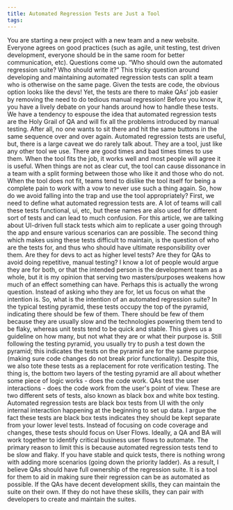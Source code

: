 ```yaml
---
title: Automated Regression Tests are Just a Tool
tags:
---
```


You are starting a new project with a new team and a new website. Everyone agrees on good practices (such as agile, unit testing, test driven development, everyone should be in the same room for better communication, etc). Questions come up. “Who should own the automated regression suite? Who should write it?” This tricky question around developing and maintaining automated regression tests can split a team who is otherwise on the same page. Given the tests are code, the obvious option looks like the devs! Yet, the tests are there to make QAs’ job easier by removing the need to do tedious manual regression! Before you know it, you have a lively debate on your hands around how to handle these tests.
We have a tendency to espouse the idea that automated regression tests are the Holy Grail of QA and will fix all the problems introduced by manual testing. After all, no one wants to sit there and hit the same buttons in the same sequence over and over again.
Automated regression tests are useful, but, there is a large caveat we do rarely talk about. They are a tool, just like any other tool we use. There are good times and bad times times to use them. When the tool fits the job, it works well and most people will agree it is useful. When things are not as clear cut, the tool can cause dissonance in a team with a split forming between those who like it and those who do not. When the tool does not fit, teams tend to dislike the tool itself for being a complete pain to work with a vow to never use such a thing again. So, how do we avoid falling into the trap and use the tool appropriately?
First, we need to define what automated regression tests are. A lot of teams will call these tests functional, ui, etc, but these names are also used for different sort of tests and can lead to much confusion. For this article, we are talking about UI-driven full stack tests which aim to replicate a user going through the app and ensure various scenarios can are possible.
The second thing which makes using these tests difficult to maintain, is the question of who are the tests for, and thus who should have ultimate responsibility over them. Are they for devs to act as higher level tests? Are they for QAs to avoid doing repetitive, manual testing? I know a lot of people would argue they are for both, or that the intended person is the development team as a whole, but it is my opinion that serving two masters/purposes weakens how much of an effect something can have.
Perhaps this is actually the wrong question. Instead of asking who they are for, let us focus on what the intention is. So, what is the intention of an automated regression suite? In the typical testing pyramid, these tests occupy the top of the pyramid, indicating there should be few of them. There should be few of them because they are usually slow and the technologies powering them tend to be flaky, whereas unit tests tend to be quick and stable. This gives us a guideline on how many, but not what they are or what their purpose is. Still following the testing pyramid, you usually try to push a test down the pyramid; this indicates the tests on the pyramid are for the same purpose (making sure code changes do not break prior functionality).
Despite this, we also tote these tests as a replacement for rote verification testing. The thing is, the bottom two layers of the testing pyramid are all about whether some piece of logic works - does the code work. QAs test the user interactions - does the code work from the user's point of view. These are two different sets of tests, also known as black box and white box testing. Automated regression tests are black box tests from UI with the only internal interaction happening at the beginning to set up data.
I argue the fact these tests are black box tests indicates they should be kept separate from your lower level tests. Instead of focusing on code coverage and changes, these tests should focus on User Flows.
Ideally, a QA and BA will work together to identify critical business user flows to automate. The primary reason to limit this is because automated regression tests tend to be slow and flaky. If you have stable and quick tests, there is nothing wrong with adding more scenarios (going down the priority ladder).
As a result, I believe QAs should have full ownership of the regression suite. It is a tool for them to aid in making sure their regression can be as automated as possible. If the QAs have decent development skills, they can maintain the suite on their own. If they do not have these skills, they can pair with developers to create and maintain the suites.

